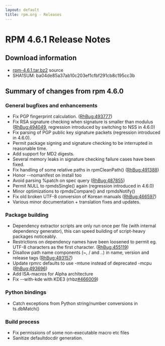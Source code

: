 ```yaml
---
layout: default
title: rpm.org - Releases
---
```


# RPM 4.6.1 Release Notes



## Download information
 * [rpm-4.6.1.tar.bz2](https://ftp.osuosl.org/pub/rpm/releases/historical/rpm-4.6.x/rpm-4.6.1.tar.bz2) source
 * SHA1SUM: ba04de85a37ab10c203ef1cfbf291cb8c195cc3b

## Summary of changes from rpm 4.6.0

### General bugfixes and enhancements
 * Fix PGP fingerprint calculation. ([RhBug:493777](https://bugzilla.redhat.com/show_bug.cgi?id=493777)) 
 * Fix RSA signature checking when signature is smaller than modulus ([RhBug:494049](https://bugzilla.redhat.com/show_bug.cgi?id=494049), regression introduced by switching to NSS in 4.6.0)
 * Fix parsing of PGP public key signature packets (regression introduced in 4.6.0).
 * Permit package signing and signature checking to be interrupted in reasonable time. 
 * Add support for MD2 digests.
 * Several memory leaks in signature checking failure cases have been fixed.
 * Fix handling of some relative paths in rpmCleanPath() ([RhBug:491388](https://bugzilla.redhat.com/show_bug.cgi?id=491388)) 
 * Honor --nomanifest on install too
 * Avoid parsing %patch on spec query ([RhBug:487855](https://bugzilla.redhat.com/show_bug.cgi?id=487855))
 * Permit NULL to rpmdsSingle() again (regression introduced in 4.6.0)
 * Minor optimizations to rpmdsCompare() and rpmdsNotify()
 * Fix old broken UTF-8 conversion of Korean manuals ([RhBug:466597](https://bugzilla.redhat.com/show_bug.cgi?id=466597))
 * Various minor documentation + translation fixes and updates.

### Package building
 * Dependency extractor scripts are only run once per file (with internal dependency generator), this can speed building of script-heavy packages noticeably. 
 * Restrictions on dependency names have been loosened to permit eg. UTF-8 characters as the first character. ([RhBug:455119](https://bugzilla.redhat.com/show_bug.cgi?id=455119))
 * Disallow path name components (~, / and ..) in name, version and release tags ([RhBug:493157](https://bugzilla.redhat.com/show_bug.cgi?id=493157)) 
 * Update rpmrc defaults to use -mtune instead of deprecated -mcpu ([RhBug:493696](https://bugzilla.redhat.com/show_bug.cgi?id=493696)) 
 * Add ISA-macros for Alpha architecture
 * Fix --with-kde with KDE3 (rhbz[#466009](https://bugzilla.redhat.com/show_bug.cgi?id=466009))

### Python bindings
 * Catch exceptions from Python string/number conversions in ts.dbMatch()

### Build process
 * Fix permissions of some non-executable macro etc files
 * Sanitize defaultdocdir generation.